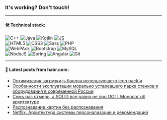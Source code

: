 ### It's working? Don't touch!

---

#### 🛠️ Technical stack:

![C++](https://img.shields.io/badge/C++-informational?logo=c%2B%2B&style=flat&logoColor=white&color=9C033A)
![Java](https://img.shields.io/badge/Java-informational?logo=java&style=flat&logoColor=white&color=007396)
![Kotlin](https://img.shields.io/badge/Kotlin-informational?logo=Kotlin&style=flat&logoColor=white&color=0095D5)
![JS](https://img.shields.io/badge/JS-informational?logo=javaScript&style=flat&logoColor=black&color=F7Df1E) <br>
![HTML5](https://img.shields.io/badge/HTML5-informational?logo=html5&style=flat&logoColor=white&color=E34F26)
![CSS3](https://img.shields.io/badge/CSS3-informational?logo=css3&style=flat&logoColor=white&color=157286)
![Sass](https://img.shields.io/badge/Saas-informational?logo=sass&style=flat&logoColor=white&color=hotpink)
![PHP](https://img.shields.io/badge/PHP-informational?logo=php&style=flat&logoColor=white&color=777BB4) <br>
![WebPAck](https://img.shields.io/badge/WebPack-informational?logo=webPack&style=flat&logoColor=white&color=FF6F00)
![Bootstrap](https://img.shields.io/badge/Bootstrap-informational?logo=Bootstrap&style=flat&logoColor=white&color=7952B3)
![MySQL](https://img.shields.io/badge/MySQL-informational?logo=MySQL&style=flat&logoColor=white&color=00f) <br>
![NodeJS](https://img.shields.io/badge/NodeJS-informational?logo=node.js&style=flat&logoColor=white&color=43853D)
![Spring](https://img.shields.io/badge/Spring-informational?logo=Spring&style=flat&logoColor=white&color=0A9EDC)
![Angular](https://img.shields.io/badge/Vue-informational?logo=vue.js&style=flat&logoColor=white&color=red)
![Git](https://img.shields.io/badge/Git-informational?logo=git&style=flat&logoColor=white&color=darkorange)

___

#### 💬 Latest posts from habr.com:

<!-- BLOG-POST-LIST:START -->
- [Оптимизация загрузки js бандла использующего icon pack’и](https://habr.com/ru/post/672200/?utm_source=habrahabr&utm_medium=rss&utm_campaign=672200)
- [Особенности эксплуатации морально устаревшего парка станков и оборудования в современной России](https://habr.com/ru/post/672348/?utm_source=habrahabr&utm_medium=rss&utm_campaign=672348)
- [Семь раз отмерь, а SOLID все равно не про ООП. Монолог об архитектуре](https://habr.com/ru/post/672288/?utm_source=habrahabr&utm_medium=rss&utm_campaign=672288)
- [Распознавание картин без распознавания](https://habr.com/ru/post/672336/?utm_source=habrahabr&utm_medium=rss&utm_campaign=672336)
- [Netflix. Архитектура системы персонализации и рекомендаций](https://habr.com/ru/post/672324/?utm_source=habrahabr&utm_medium=rss&utm_campaign=672324)
<!-- BLOG-POST-LIST:END -->
